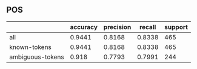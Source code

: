 
## POS

|                  | accuracy | precision | recall | support |
|------------------|----------|-----------|--------|---------|
| all              | 0.9441   | 0.8168    | 0.8338 | 465     |
| known-tokens     | 0.9441   | 0.8168    | 0.8338 | 465     |
| ambiguous-tokens | 0.918    | 0.7793    | 0.7991 | 244     |

